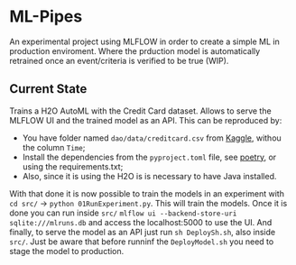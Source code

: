 # ML-Pipes

An experimental project using MLFLOW in order to create a simple ML in production enviroment. Where the prduction model is automatically retrained once an event/criteria is verified to be true (WIP).


## Current State

Trains a H2O AutoML with the Credit Card dataset. Allows to serve the MLFLOW UI and the trained model as an API. This can be reproduced by:
- You have folder named `dao/data/creditcard.csv` from [Kaggle](https://www.kaggle.com/mlg-ulb/creditcardfraud), withou the column `Time`;
- Install the dependencies from the `pyproject.toml` file, see [poetry](https://python-poetry.org/), or using the requirements.txt;
- Also, since it is using the H2O is is necessary to have Java installed.

With that done it is now possible to train the models in an experiment with `cd src/` -> `python 01RunExperiment.py`. This will train the models. Once it is done you can run inside `src/` `mlflow ui --backend-store-uri sqlite:///mlruns.db` and access the localhost:5000 to use the UI. And finally, to serve the model as an API just run `sh DeploySh.sh`, also inside `src/`. Just be aware that before runninf the `DeployModel.sh` you need to stage the model to production.

